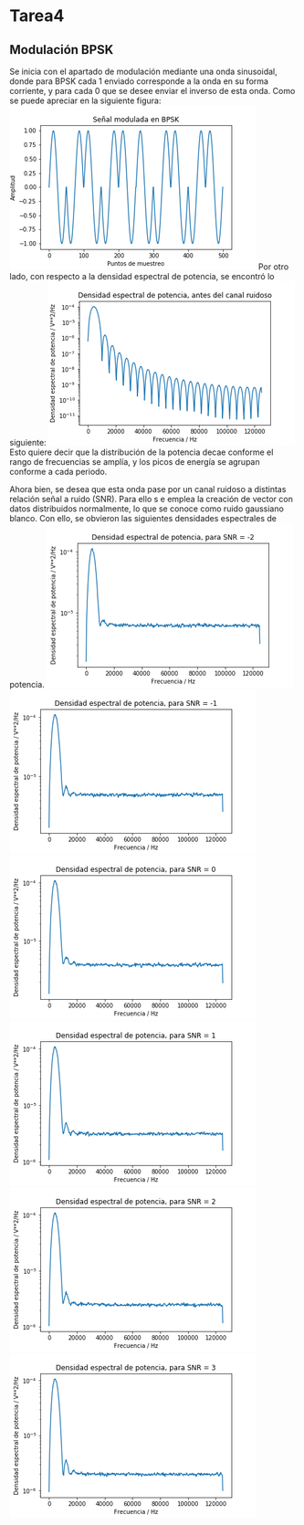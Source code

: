# Tarea4
## Modulación BPSK
Se inicia con el apartado de modulación mediante una onda sinusoidal, donde para BPSK cada 1 enviado corresponde a la onda en su forma corriente, y para cada 0 que se desee enviar el inverso de esta onda. Como se puede apreciar en la siguiente figura:
![Modulación](https://github.com/bardican/Tarea4/blob/master/Modulada_BPSK.png)
Por otro lado, con respecto a la densidad espectral de potencia, se encontró lo siguiente:
![DEP](https://github.com/bardican/Tarea4/blob/master/DEP.png)
Esto quiere decir que la distribución de la potencia decae conforme el rango de frecuencias se amplía, y los picos de energía se agrupan conforme a cada periodo.

Ahora bien, se desea que esta onda pase por un canal ruidoso a distintas relación señal a ruido (SNR). Para ello s e emplea la creación de vector con datos distribuidos normalmente, lo que se conoce como ruido gaussiano blanco. Con ello, se obvieron las siguientes densidades espectrales de potencia.
![DEP1](https://github.com/bardican/Tarea4/blob/master/DEP1.png) ![DEP2](https://github.com/bardican/Tarea4/blob/master/DEP2.png) ![DEP3](https://github.com/bardican/Tarea4/blob/master/DEP3.png) ![DEP4](https://github.com/bardican/Tarea4/blob/master/DEP4.png) ![DEP5](https://github.com/bardican/Tarea4/blob/master/DEP5.png) ![DEP6](https://github.com/bardican/Tarea4/blob/master/DEP6.png)



